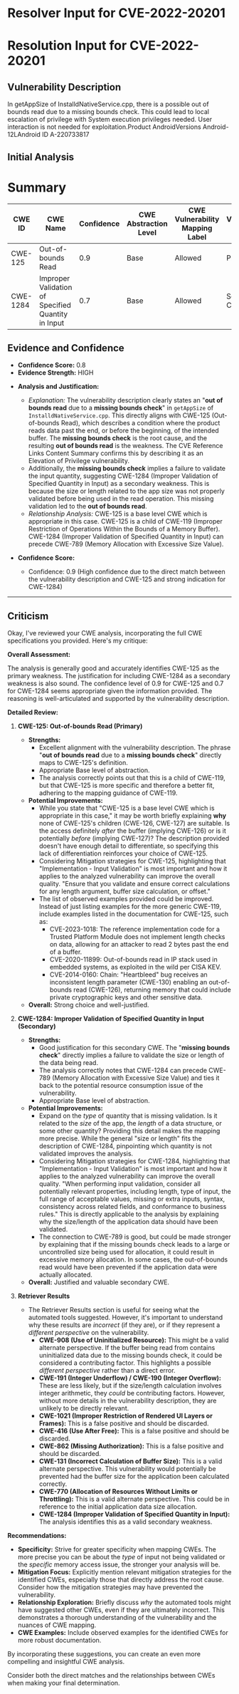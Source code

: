 # Resolver Input for CVE-2022-20201

# Resolution Input for CVE-2022-20201

## Vulnerability Description
In getAppSize of InstalldNativeService.cpp, there is a possible out of bounds read due to a missing bounds check. This could lead to local escalation of privilege with System execution privileges needed. User interaction is not needed for exploitation.Product AndroidVersions Android-12LAndroid ID A-220733817

## Initial Analysis
# Summary
| CWE ID | CWE Name | Confidence | CWE Abstraction Level | CWE Vulnerability Mapping Label | CWE-Vulnerability Mapping Notes |
|---|---|---|---|---|---|
| CWE-125 | Out-of-bounds Read | 0.9 | Base | Allowed | Primary CWE |
| CWE-1284 | Improper Validation of Specified Quantity in Input | 0.7 | Base | Allowed | Secondary Candidate |

## Evidence and Confidence

*   **Confidence Score:** 0.8
*   **Evidence Strength:** HIGH

- **Analysis and Justification:**
  - *Explanation:* The vulnerability description clearly states an "**out of bounds read** due to a **missing bounds check**" in `getAppSize` of `InstalldNativeService.cpp`. This directly aligns with CWE-125 (Out-of-bounds Read), which describes a condition where the product reads data past the end, or before the beginning, of the intended buffer. The **missing bounds check** is the root cause, and the resulting **out of bounds read** is the weakness. The CVE Reference Links Content Summary confirms this by describing it as an Elevation of Privilege vulnerability.
  - Additionally, the **missing bounds check** implies a failure to validate the input quantity, suggesting CWE-1284 (Improper Validation of Specified Quantity in Input) as a secondary weakness. This is because the size or length related to the app size was not properly validated before being used in the read operation. This missing validation led to the **out of bounds read**.
  - *Relationship Analysis:* CWE-125 is a base level CWE which is appropriate in this case. CWE-125 is a child of CWE-119 (Improper Restriction of Operations Within the Bounds of a Memory Buffer). CWE-1284 (Improper Validation of Specified Quantity in Input) can precede CWE-789 (Memory Allocation with Excessive Size Value).

- **Confidence Score:**
  - Confidence: 0.9 (High confidence due to the direct match between the vulnerability description and CWE-125 and strong indication for CWE-1284)

---

## Criticism
Okay, I've reviewed your CWE analysis, incorporating the full CWE specifications you provided. Here's my critique:

**Overall Assessment:**

The analysis is generally good and accurately identifies CWE-125 as the primary weakness. The justification for including CWE-1284 as a secondary weakness is also sound. The confidence level of 0.9 for CWE-125 and 0.7 for CWE-1284 seems appropriate given the information provided. The reasoning is well-articulated and supported by the vulnerability description.

**Detailed Review:**

1.  **CWE-125: Out-of-bounds Read (Primary)**
    *   **Strengths:**
        *   Excellent alignment with the vulnerability description. The phrase "**out of bounds read** due to a **missing bounds check**" directly maps to CWE-125's definition.
        *   Appropriate Base level of abstraction.
        *   The analysis correctly points out that this is a child of CWE-119, but that CWE-125 is more specific and therefore a better fit, adhering to the mapping guidance of CWE-119.
    *   **Potential Improvements:**
        *   While you state that "CWE-125 is a base level CWE which is appropriate in this case," it may be worth briefly explaining **why** none of CWE-125's children (CWE-126, CWE-127) are suitable.  Is the access definitely *after* the buffer (implying CWE-126) or is it potentially *before* (implying CWE-127)?  The description provided doesn't have enough detail to differentiate, so specifying this lack of differentiation reinforces your choice of CWE-125.
        *   Considering Mitigation strategies for CWE-125, highlighting that "Implementation - Input Validation" is most important and how it applies to the analyzed vulnerability can improve the overall quality. "Ensure that you validate and ensure correct calculations for any length argument, buffer size calculation, or offset."
        *   The list of observed examples provided could be improved. Instead of just listing examples for the more generic CWE-119, include examples listed in the documentation for CWE-125, such as:
            * CVE-2023-1018: The reference implementation code for a Trusted Platform Module does not implement length checks on data, allowing for an attacker to read 2 bytes past the end of a buffer.
            * CVE-2020-11899: Out-of-bounds read in IP stack used in embedded systems, as exploited in the wild per CISA KEV.
            * CVE-2014-0160: Chain: "Heartbleed" bug receives an inconsistent length parameter (CWE-130) enabling an out-of-bounds read (CWE-126), returning memory that could include private cryptographic keys and other sensitive data.
    *   **Overall:** Strong choice and well-justified.

2.  **CWE-1284: Improper Validation of Specified Quantity in Input (Secondary)**
    *   **Strengths:**
        *   Good justification for this secondary CWE. The "**missing bounds check**" directly implies a failure to validate the size or length of the data being read.
        *   The analysis correctly notes that CWE-1284 can precede CWE-789 (Memory Allocation with Excessive Size Value) and ties it back to the potential resource consumption issue of the vulnerability.
        *   Appropriate Base level of abstraction.
    *   **Potential Improvements:**
        *   Expand on the *type* of quantity that is missing validation. Is it related to the *size* of the app, the *length* of a data structure, or some other quantity? Providing this detail makes the mapping more precise.  While the general "size or length" fits the description of CWE-1284, pinpointing which quantity is not validated improves the analysis.
        *   Considering Mitigation strategies for CWE-1284, highlighting that "Implementation - Input Validation" is most important and how it applies to the analyzed vulnerability can improve the overall quality. "When performing input validation, consider all potentially relevant properties, including length, type of input, the full range of acceptable values, missing or extra inputs, syntax, consistency across related fields, and conformance to business rules." This is directly applicable to the analysis by explaining why the size/length of the application data should have been validated.
        *   The connection to CWE-789 is good, but could be made stronger by explaining that if the missing bounds check leads to a large or uncontrolled size being used for allocation, it could result in excessive memory allocation. In some cases, the out-of-bounds read would have been prevented if the application data were actually allocated.
    *   **Overall:** Justified and valuable secondary CWE.

3.  **Retriever Results**
    *   The Retriever Results section is useful for seeing what the automated tools suggested.  However, it's important to understand why these results are *incorrect* (if they are), or if they represent a *different perspective* on the vulnerability.
        *   **CWE-908 (Use of Uninitialized Resource):** This might be a valid alternate perspective. If the buffer being read from contains uninitialized data due to the missing bounds check, it could be considered a contributing factor. This highlights a possible *different perspective* rather than a direct error.
        *   **CWE-191 (Integer Underflow) / CWE-190 (Integer Overflow):** These are less likely, but if the size/length calculation involves integer arithmetic, they *could* be contributing factors.  However, without more details in the vulnerability description, they are unlikely to be directly relevant.
        *    **CWE-1021 (Improper Restriction of Rendered UI Layers or Frames):** This is a false positive and should be discarded.
        *   **CWE-416 (Use After Free):** This is a false positive and should be discarded.
        *   **CWE-862 (Missing Authorization):** This is a false positive and should be discarded.
        *   **CWE-131 (Incorrect Calculation of Buffer Size):** This is a valid alternate perspective. This vulnerability would potentially be prevented had the buffer size for the application been calculated correctly.
        *    **CWE-770 (Allocation of Resources Without Limits or Throttling):** This is a valid alternate perspective. This could be in reference to the initial application data size allocation.
        *    **CWE-1284 (Improper Validation of Specified Quantity in Input):** The analysis identifies this as a valid secondary weakness.

**Recommendations:**

*   **Specificity:** Strive for greater specificity when mapping CWEs. The more precise you can be about the *type* of input not being validated or the *specific* memory access issue, the stronger your analysis will be.
*   **Mitigation Focus:** Explicitly mention relevant mitigation strategies for the identified CWEs, especially those that directly address the root cause. Consider how the mitigation strategies may have prevented the vulnerability.
*   **Relationship Exploration:** Briefly discuss *why* the automated tools might have suggested other CWEs, even if they are ultimately incorrect. This demonstrates a thorough understanding of the vulnerability and the nuances of CWE mapping.
*   **CWE Examples:** Include observed examples for the identified CWEs for more robust documentation.

By incorporating these suggestions, you can create an even more compelling and insightful CWE analysis.

Consider both the direct matches and the relationships between CWEs
when making your final determination.
        